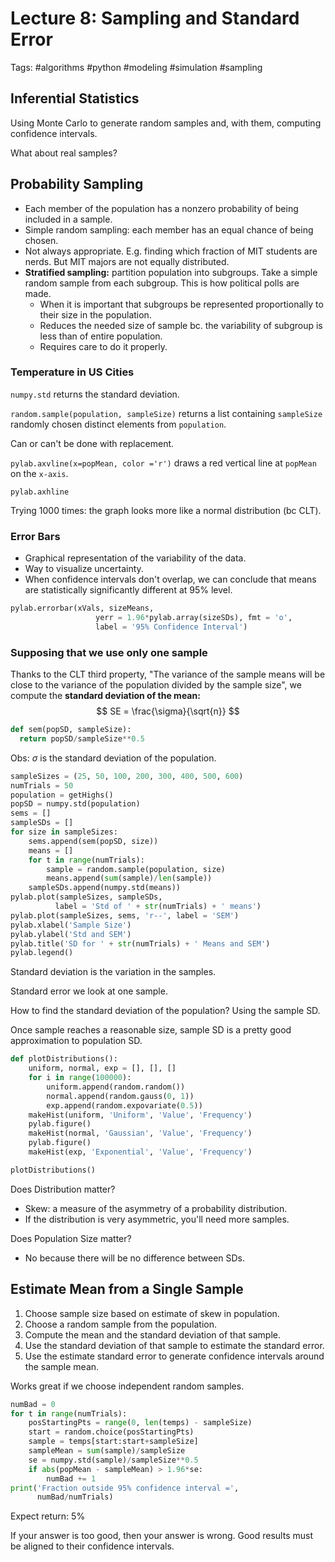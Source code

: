 # Lecture 8: Sampling and Standard Error

Tags: #algorithms #python #modeling #simulation #sampling

## Inferential Statistics

Using Monte Carlo to generate random samples and, with them, computing confidence intervals.

What about real samples?

## Probability Sampling

- Each member of the population has a nonzero probability of being included in a sample.
- Simple random sampling: each member has an equal chance of being chosen.
- Not always appropriate. E.g. finding which fraction of MIT students are nerds. But MIT majors are not equally distributed.
- **Stratified sampling:** partition population into subgroups. Take a simple random sample from each subgroup. This is how political polls are made.
  - When it is important that subgroups be represented proportionally to their size in the population.
  - Reduces the needed size of sample bc. the variability of subgroup is less than of entire population.
  - Requires care to do it properly.

### Temperature in US Cities

`numpy.std` returns the standard deviation.

`random.sample(population, sampleSize)` returns a list containing `sampleSize` randomly chosen distinct elements from `population`.

Can or can't be done with replacement.

`pylab.axvline(x=popMean, color ='r')` draws a red vertical line at `popMean` on the `x-axis`.

`pylab.axhline`

Trying 1000 times: the graph looks more like a normal distribution (bc CLT).

### Error Bars

- Graphical representation of the variability of the data.
- Way to visualize uncertainty.
- When confidence intervals don't overlap, we can conclude that means are statistically significantly different at 95% level.

```python
pylab.errorbar(xVals, sizeMeans,
                   yerr = 1.96*pylab.array(sizeSDs), fmt = 'o',
                   label = '95% Confidence Interval')
```

### Supposing that we use only one sample

Thanks to the CLT third property, "The variance of the sample means will be close to the variance of the population divided by the sample size", we compute the **standard deviation of the mean:**
$$
SE = \frac{\sigma}{\sqrt{n}}
$$

```python
def sem(popSD, sampleSize):
  return popSD/sampleSize**0.5
```

Obs: $\sigma$ is the standard deviation of the population.

```python
sampleSizes = (25, 50, 100, 200, 300, 400, 500, 600)
numTrials = 50
population = getHighs()
popSD = numpy.std(population)
sems = []
sampleSDs = []
for size in sampleSizes:
    sems.append(sem(popSD, size))
    means = []
    for t in range(numTrials):
        sample = random.sample(population, size)
        means.append(sum(sample)/len(sample))
    sampleSDs.append(numpy.std(means))
pylab.plot(sampleSizes, sampleSDs,
          label = 'Std of ' + str(numTrials) + ' means')
pylab.plot(sampleSizes, sems, 'r--', label = 'SEM')
pylab.xlabel('Sample Size')
pylab.ylabel('Std and SEM')
pylab.title('SD for ' + str(numTrials) + ' Means and SEM')
pylab.legend()
```

Standard deviation is the variation in the samples.

Standard error we look at one sample.

How to find the standard deviation of the population? Using the sample SD.

Once sample reaches a reasonable size, sample SD is a pretty good approximation to population SD.

```python
def plotDistributions():
    uniform, normal, exp = [], [], []
    for i in range(100000):
        uniform.append(random.random())
        normal.append(random.gauss(0, 1))
        exp.append(random.expovariate(0.5))
    makeHist(uniform, 'Uniform', 'Value', 'Frequency')
    pylab.figure()
    makeHist(normal, 'Gaussian', 'Value', 'Frequency')
    pylab.figure()
    makeHist(exp, 'Exponential', 'Value', 'Frequency')

plotDistributions()
```

Does Distribution matter?

- Skew: a measure of the asymmetry of a probability distribution.
- If the distribution is very asymmetric, you'll need more samples.

Does Population Size matter?

- No because there will be no difference between SDs.

## Estimate Mean from a Single Sample

1. Choose sample size based on estimate of skew in population.
2. Choose a random sample from the population.
3. Compute the mean and the standard deviation of that sample.
4. Use the standard deviation of that sample to estimate the standard error.
5. Use the estimate standard error to generate confidence intervals around the sample mean.

Works great if we choose independent random samples. 

```python
numBad = 0
for t in range(numTrials):
    posStartingPts = range(0, len(temps) - sampleSize)
    start = random.choice(posStartingPts)
    sample = temps[start:start+sampleSize]
    sampleMean = sum(sample)/sampleSize
    se = numpy.std(sample)/sampleSize**0.5
    if abs(popMean - sampleMean) > 1.96*se:
        numBad += 1
print('Fraction outside 95% confidence interval =',
      numBad/numTrials)
```

Expect return: 5%

If your answer is too good, then your answer is wrong. Good results must be aligned to their confidence intervals.